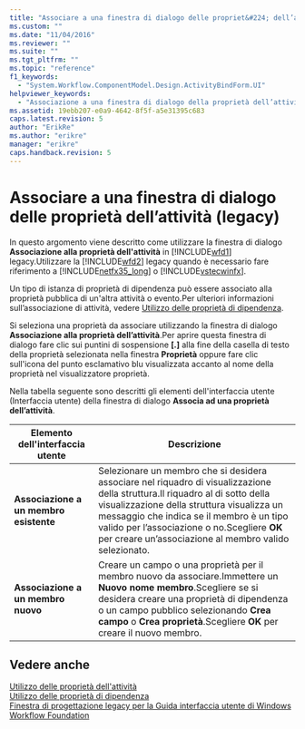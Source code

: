 ```yaml
---
title: "Associare a una finestra di dialogo delle propriet&#224; dell’attivit&#224; (legacy) | Microsoft Docs"
ms.custom: ""
ms.date: "11/04/2016"
ms.reviewer: ""
ms.suite: ""
ms.tgt_pltfrm: ""
ms.topic: "reference"
f1_keywords: 
  - "System.Workflow.ComponentModel.Design.ActivityBindForm.UI"
helpviewer_keywords: 
  - "Associazione a una finestra di dialogo della proprietà dell’attività"
ms.assetid: 19ebb207-e0a9-4642-8f5f-a5e31395c683
caps.latest.revision: 5
author: "ErikRe"
ms.author: "erikre"
manager: "erikre"
caps.handback.revision: 5
---
```

# Associare a una finestra di dialogo delle propriet&#224; dell’attivit&#224; (legacy)
In questo argomento viene descritto come utilizzare la finestra di dialogo **Associazione alla proprietà dell'attività** in [!INCLUDE[wfd1](../workflow-designer/includes/wfd1_md.md)] legacy.Utilizzare la [!INCLUDE[wfd2](../workflow-designer/includes/wfd2_md.md)] legacy quando è necessario fare riferimento a [!INCLUDE[netfx35_long](../workflow-designer/includes/netfx35_long_md.md)] o [!INCLUDE[vstecwinfx](../workflow-designer/includes/vstecwinfx_md.md)].  
  
 Un tipo di istanza di proprietà di dipendenza può essere associato alla proprietà pubblica di un'altra attività o evento.Per ulteriori informazioni sull’associazione di attività, vedere [Utilizzo delle proprietà di dipendenza](http://go.microsoft.com/fwlink?LinkID=65007).  
  
 Si seleziona una proprietà da associare utilizzando la finestra di dialogo **Associazione alla proprietà dell’attività**.Per aprire questa finestra di dialogo fare clic sui puntini di sospensione **\[.\]** alla fine della casella di testo della proprietà selezionata nella finestra **Proprietà** oppure fare clic sull'icona del punto esclamativo blu visualizzata accanto al nome della proprietà nel visualizzatore proprietà.  
  
 Nella tabella seguente sono descritti gli elementi dell'interfaccia utente \(Interfaccia utente\) della finestra di dialogo **Associa ad una proprietà dell’attività**.  
  
|Elemento dell'interfaccia utente|Descrizione|  
|--------------------------------------|-----------------|  
|**Associazione a un membro esistente**|Selezionare un membro che si desidera associare nel riquadro di visualizzazione della struttura.Il riquadro al di sotto della visualizzazione della struttura visualizza un messaggio che indica se il membro è un tipo valido per l’associazione o no.Scegliere **OK** per creare un’associazione al membro valido selezionato.|  
|**Associazione a un membro nuovo**|Creare un campo o una proprietà per il membro nuovo da associare.Immettere un **Nuovo nome membro**.Scegliere se si desidera creare una proprietà di dipendenza o un campo pubblico selezionando **Crea campo** o **Crea proprietà**.Scegliere **OK** per creare il nuovo membro.|  
  
## Vedere anche  
 [Utilizzo delle proprietà dell'attività](http://go.microsoft.com/fwlink?LinkID=65013)   
 [Utilizzo delle proprietà di dipendenza](http://go.microsoft.com/fwlink?LinkID=65007)   
 [Finestra di progettazione legacy per la Guida interfaccia utente di Windows Workflow Foundation](../workflow-designer/legacy-designer-for-windows-workflow-foundation-ui-help.md)